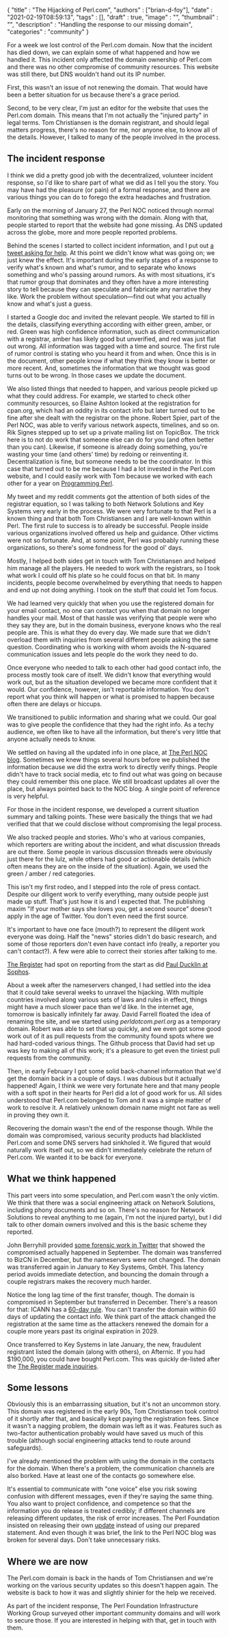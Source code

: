 
  {
    "title"       : "The Hijacking of Perl.com",
    "authors"     : ["brian-d-foy"],
    "date"        : "2021-02-19T08:59:13",
    "tags"        : [],
    "draft"       : true,
    "image"       : "",
    "thumbnail"   : "",
    "description" : "Handling the response to our missing domain",
    "categories"  : "community"
  }

For a week we lost control of the Perl.com domain. Now that the incident
has died down, we can explain some of what happened and how we handled it.
This incident only affected the domain ownership of Perl.com and there was
no other compromise of community resources. This website was still there,
but DNS wouldn't hand out its IP number.

First, this wasn't an issue of not renewing the domain. That would have
been a better situation for us because there's a grace period.

Second, to be very clear, I'm just an editor for the website that uses
the Perl.com domain. This means that I'm not actually the "injured party"
in legal terms. Tom Christiansen is the domain registrant, and should
legal matters progress, there's no reason for me, nor anyone else, to
know all of the details. However, I talked to many of the people involved
in the process.

## The incident response

I think we did a pretty good job with the decentralized, volunteer
incident response, so I'd like to share part of what we did as I tell
you the story. You may have had the pleasure (or pain) of a formal
response, and there are various things you can do to forego the extra
headaches and frustration.

Early on the morning of January 27, the Perl NOC noticed through normal
monitoring that something was wrong with the domain. Along with that,
people started to report that the website had gone missing. As DNS updated
across the globe, more and more people reported problems.

Behind the scenes I started to collect incident information, and I put
out [a tweet asking for help](https://twitter.com/briandfoy_perl/status/1354535622069919748).
At this point we didn't know what was going on; we just knew the effect. It's
important during the early stages of a response to verify what's known and what's rumor, and to
separate who knows something and who's passing around rumors. As with most
situations, it's that rumor group that dominates and they often have a more interesting story
to tell because they can speculate and fabricate any narrative they like. Work the problem without
speculation—find out what you actually know and what's just a guess.

I started a Google doc and invited the relevant people. We started to
fill in the details, classifying everything according with either
green, amber, or red. Green was high confidence information, such as
direct communication with a registrar, amber has likely good but
unverified, and red was just flat out wrong. All information was
tagged with a time and source. The first rule of rumor control is
stating who you heard it from and when. Once this is in the document,
other people know if what they think they know is better or more
recent. And, sometimes the information that we thought was good turns
out to be wrong. In those cases we update the document.

We also listed things that needed to happen, and various people picked
up what they could address. For example, we started to check other
community resources, so Elaine Ashton looked at the registration for
cpan.org, which had an oddity in its contact info but later turned out
to be fine after she dealt with the registrar on the phone. Robert Spier, part
of the Perl NOC, was able to verify various network aspects,
timelines, and so on. Rik Signes stepped up to set up a private
mailing list on TopicBox. The trick here is to not do work that
someone else can do for you (and often better than you can). Likewise,
if someone is already doing something, you're wasting your time (and others' time)
by redoing or reinventing it. Decentralization is fine, but someone needs
to be the coordinator. In this case that turned out to be me because I
had a lot invested in the Perl.com website, and I could easily work with
Tom because we worked with each other for a year on [Programming Perl](https://www.programmingperl.org).

My tweet and my reddit comments got the attention of both sides of the
registrar equation, so I was talking to both Network Solutions and Key
Systems very early in the process. We were very fortunate to that Perl
is a known thing and that both Tom Christiansen and I are well-known
within Perl. The first rule to success is to already be successful.
People inside various organizations involved offered us help and
guidance. Other victims were not so fortunate. And, at some point,
Perl was probably running these organizations, so there's some
fondness for the good ol' days.

Mostly, I helped both sides get in touch with Tom Christiansen and helped him manage
all the players. He needed to work with the registrars, so I took what work 
I could off his plate so he could focus on that bit. In many incidents, people
become overwhelmed by everything that needs to happen and end up not doing
anything. I took on the stuff that could let Tom focus.

We had learned very quickly that when you use the registered domain
for your email contact, no one can contact you when that domain no
longer handles your mail. Most of that hassle was verifying that
people were who they say they are, but in the domain business,
everyone knows who the real people are. This is what they do every
day. We made sure that we didn't overload them with inquiries from
several different people asking the same question. Coordinating who is
working with whom avoids the N-squared communication issues and lets
people do the work they need to do.

Once everyone who needed to talk to each other had good contact info,
the process mostly took care of itself. We didn't know that everything
would work out, but as the situation developed we became more
confident that it would. Our confidence, however, isn't reportable
information. You don't report what you think will happen or what is
promised to happen because often there are delays or hiccups.

We transitioned to public information and sharing what we could. Our
goal was to give people the confidence that they had the right info.
As a techy audience, we often like to have all the information, but
there's very little that anyone actually needs to know.

We settled
on having all the updated info in one place, at [The Perl NOC
blog](https://log.perl.org/2021/01/perlcom-hijacked.html). Sometimes
we knew things several hours before we published the information
because we did the extra work to directly verify things. People didn't
have to track social media, etc to find out what was going on because
they could remember this one place. We still broadcast updates
all over the place, but always pointed back to the NOC blog. A single
point of reference is very helpful.

For those in the incident response, we developed a current situation summary
and talking points. These were basically the things that we had verified
that that we could disclose without compromising the legal process.

We also tracked people and stories. Who's who at various companies,
which reporters are writing about the incident, and what discussion
threads are out there. Some people in various discussion threads were
obviously just there for the lulz, while others had good or actionable
details (which often means they are on the inside of the situation).
Again, we used the green / amber / red categories.

This isn't my first rodeo, and I stepped into
the role of press contact. Despite our diligent work to
verify everything, many outside people just made up stuff. That's just how it
is and I expected that. The publishing maxim "If your mother says she loves
you, get a second source" doesn't apply in the age of Twitter. You don't
even need the first source.

It's important to have one face (mouth?) to
represent the diligent work everyone was doing.  Half the "news"
stories didn't do basic research, and some of those reporters don't
even have contact info (really, a reporter you can't contact?). A few were able to correct their stories after talking to me.

[The
Register](https://www.theregister.com/2021/01/28/perl_hijacking/) had
spot on reporting from the start as did [Paul Ducklin at
Sophos](https://nakedsecurity.sophos.com/2021/01/29/the-mystery-of-the-missing-perl-webite/).

About a week after the nameservers changed, I had settled into the
idea that it could take several weeks to unravel the hijacking. With
multiple countries involved along various sets of laws and rules in
effect, things might have a much slower pace than we'd like. In the
internet age, tomorrow is basically infinitely far away. David Farrell
floated the idea of renaming the site, and we started using
*perldotcom.perl.org* as a temporary domain. Robert was able to set
that up quickly, and we even got some good work out of it as pull
requests from the community found spots where we had hard-coded
various things. The Github process that David had set up was key to
making all of this work; it's a pleasure to get even the tiniest pull
requests from the community.

Then, in early February I got some solid back-channel information that
we'd get the domain back in a couple of days. I was dubious but it actually
happened! Again, I think we were very fortunate here and that many people
with a soft spot in their hearts for Perl did a lot of good work for
us. All sides understood that Perl.com belonged to Tom and it was a
simple matter of work to resolve it. A relatively unknown domain
name might not fare as well in proving they own it.

Recovering the domain wasn't the end of the response though. While the domain was
compromised, various security products had blacklisted Perl.com and
some DNS servers had sinkholed it. We figured that would naturally
work itself out, so we didn't immediately celebrate the return of Perl.com.
We wanted it to be back for everyone.

## What we think happened

This part veers into some speculation, and Perl.com wasn't the only victim.
We think that there was a social engineering attack on Network Solutions, including
phony documents and so on. There's no reason for Network Solutions
to reveal anything to me (again, I'm not the injured party), but I did talk
to other domain owners involved and this is the basic scheme they reported.

John Berryhill provided [some forensic work in Twitter](https://twitter.com/briandfoy_perl/status/1354535622069919748) that showed the
compromised actually happened in September. The domain was transferred
to BizCN in December, but the nameservers were not changed. The domain was
transferred again in January to Key Systems, GmbH. This latency period
avoids immediate detection, and bouncing the domain through a couple
registrars makes the recovery much harder.

Notice the long lag time of the first transfer, though. The domain is
compromised in September but transferred in December. There's a reason for
that: ICANN has a [60-day rule](https://www.icann.org/resources/pages/name-holder-faqs-2017-10-10-en).
You can't transfer the domain within 60 days of updating the contact
info. We think part of the attack changed the registration at the same
time as the attackers renewed the domain for a couple more years past its original
expiration in 2029.

Once transferred to Key Systems in late January, the new, fraudulent registrant listed the domain (along with
others), on Afternic. If you had $190,000, you could have bought Perl.com.
This was quickly de-listed after the [The Register made inquiries](https://www.theregister.com/2021/01/28/perl_hijacking/).

## Some lessons

Obviously this is an embarrassing situation, but it's not an uncommon
story. This domain was registered in the early 90s, Tom Christiansen
took control of it shortly after that, and basically kept paying the
registration fees. Since it wasn't a nagging problem, the domain was
left as it was. Features such as two-factor authentication probably
would have saved us much of this trouble (although social engineering
attacks tend to route around safeguards).

I've already mentioned the problem with using the domain in the contacts
for the domain. When there's a problem, the communication channels are
also borked. Have at least one of the contacts go somewhere else.

It's essential to communicate with "one voice" else you risk sowing confusion
with different messages, even if they're saying the same thing. You also want
to project confidence, and competence so that the information you do release
is treated credibly; if different channels are releasing different updates,
the risk of error increases. The Perl Foundation insisted on releasing their
own [update](https://news.perlfoundation.org/post/perl.com-registry-attack)
instead of using our prepared statement. And even though it was brief, the link
to the Perl NOC blog was broken for several days. Don't take unnecessary risks.

## Where we are now

The Perl.com domain is back in the hands of Tom Christiansen and we're
working on the various security updates so this doesn't happen again. The
website is back to how it was and slightly shinier for the help we received.

As part of the incident response, The Perl Foundation Infrastructure Working
Group surveyed other important community domains and will work to secure those.
If you are interested in helping with that, get in touch with them.
